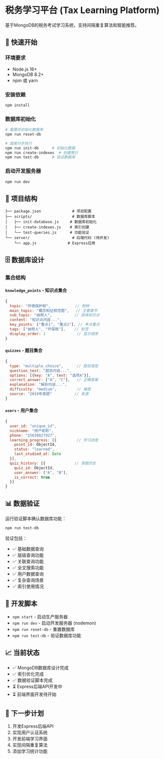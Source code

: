 # 税务学习平台 (Tax Learning Platform)

基于MongoDB的税务考试学习系统，支持间隔重复算法和智能推荐。

## 🚀 快速开始

### 环境要求
- Node.js 16+
- MongoDB 8.2+
- npm 或 yarn

### 安装依赖
```bash
npm install
```

### 数据库初始化
```bash
# 重置并初始化数据库
npm run reset-db

# 或者分步执行
npm run init-db      # 初始化数据
npm run create-indexes  # 创建索引
npm run test-db      # 验证数据库
```

### 启动开发服务器
```bash
npm run dev
```

## 📁 项目结构

```
├── package.json              # 项目配置
├── scripts/                  # 数据库脚本
│   ├── init-database.js     # 数据库初始化
│   ├── create-indexes.js    # 索引创建
│   └── test-queries.js      # 功能验证
└── server/                   # 后端代码 (待开发)
    └── app.js              # Express应用
```

## 🗄️ 数据库设计

### 集合结构

#### `knowledge_points` - 知识点集合
```javascript
{
  topic: "环境保护税",           // 税种
  main_topic: "概念和征税范围",   // 主要章节
  sub_topic: "纳税人",          // 具体知识点
  content: "知识点内容...",
  key_points: ["重点1", "重点2"], // 考点重点
  tags: ["纳税人", "环保税"],    // 标签
  display_order: 1              // 显示顺序
}
```

#### `quizzes` - 题目集合
```javascript
{
  type: "multiple_choice",      // 题目类型
  question_text: "题目内容...",
  options: [{key: "A", text: "选项A"}],
  correct_answer: ["A", "C"],   // 正确答案
  explanation: "解析内容...",
  difficulty: "medium",         // 难度
  source: "2019年真题"          // 来源
}
```

#### `users` - 用户集合
```javascript
{
  user_id: "unique_id",
  nickname: "用户昵称",
  phone: "15630827927",
  learning_progress: [{         // 学习进度
    point_id: ObjectId,
    status: "learned",
    last_studied_at: Date
  }],
  quiz_history: [{             // 答题历史
    quiz_id: ObjectId,
    user_answer: ["A", "B"],
    is_correct: true
  }]
}
```

## 📊 数据验证

运行验证脚本确认数据库功能：
```bash
npm run test-db
```

验证包括：
- ✅ 基础数据查询
- ✅ 层级查询功能
- ✅ 关联查询功能
- ✅ 全文搜索功能
- ✅ 用户数据查询
- ✅ 复杂查询场景
- ✅ 索引使用情况

## 🔧 开发脚本

- `npm start` - 启动生产服务器
- `npm run dev` - 启动开发服务器 (nodemon)
- `npm run reset-db` - 重置数据库
- `npm run test-db` - 验证数据库功能

## 📈 当前状态

- ✅ MongoDB数据库设计完成
- ✅ 索引优化完成
- ✅ 数据验证脚本完成
- ⏳ Express后端API开发中
- ⏳ 前端界面开发待开始

## 🎯 下一步计划

1. 开发Express后端API
2. 实现用户认证系统
3. 开发前端学习界面
4. 实现间隔重复算法
5. 添加学习统计功能